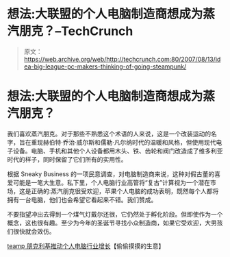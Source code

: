 # 想法:大联盟的个人电脑制造商想成为蒸汽朋克？–TechCrunch

> 原文：<https://web.archive.org/web/http://techcrunch.com:80/2007/08/13/idea-big-league-pc-makers-thinking-of-going-steampunk/>

# 想法:大联盟的个人电脑制造商想成为蒸汽朋克？

我们喜欢蒸汽朋克。对于那些不熟悉这个术语的人来说，这是一个改装运动的名字，旨在重现赫伯特·乔治·威尔斯和儒勒·凡尔纳时代的温暖和风格，但使用现代电子设备。电脑、手机和其他个人设备都用木头、铁、齿轮和阀门改造成了维多利亚时代的样子，同时保留了它们所有的实用性。

根据 Sneaky Business 的一项民意调查，对电脑制造商来说，这种对假古董的喜爱可能是一笔大生意。私下里，个人电脑行业高管将“复古”计算视为一个潜在市场，这是正确的:蒸汽朋克很受欢迎，苹果个人电脑的成功表明，既然每个人都将拥有一台电脑，他们也会希望它看起来不错。我们赞成。

不要指望冲出去得到一个煤气灯戴尔还很，它仍然处于孵化阶段。但即使作为一个概念，这也很有趣。至少为今年的圣诞节寻找小众制造商，如果它受欢迎，大男孩们很快就会效仿。

[teamp 朋克利基推动个人电脑行业增长](https://web.archive.org/web/20201125031125/http://sneakybusiness.typepad.com/sneaky/2007/08/dell-steampunk.html)【偷偷摸摸的生意】
